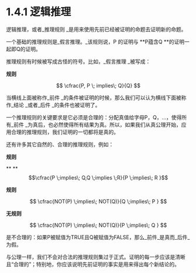 # 1.4.1 逻辑推理

逻辑推理，或者_推理规则 _是用来使用先前已经被证明的命题去证明新的命题。

一个基础的推理规则是_假言推理。_该规则说，P 的证明与 **P蕴含Q **的证明一起即Q的证明。

推理规则有时候被写成古怪的符号。比如，_假言推理 _被写成：

**规则**

$$
\cfrac{P, P \; implies\; Q}{Q}
$$

当横线上面被称作_前件 _的条件被证明的时候，那么我们可以认为横线下面被称作_结论 _或者_后件 _的条件也被证明了。

一个推理规则的关键要求是它必须是合理的：分配真值给字母P，Q，...，使得所有_前件 _为真后，也必然使得所有结果为真。所以，如果我们从真公理开始，应用合理的推理规则，我们证明的一切都将是真的。

还有许多其它自然的、合理的推理规则，例如：

**规则**

** **$$\cfrac{P \;implies\; Q,Q \;implies \;R}{P \;implies\; R }$$ 

**规则**

$$
\cfrac{NOT(P) \;implies\; NOT(Q)}{Q \;implies\; P
}
$$

**无规则**

$$
\cfrac{NOT(P) \;implies\; NOT(Q)}{P \;implies\; Q
}
$$

是不合理的：如果P被赋值为TRUE且Q被赋值为FALSE，那么_前件_是真而_后件_为假。

与公理一样，我们不会对合法的推理规则集过于正式。证明的每一步应该是清晰且“合理的”；特别地，你应该说明先前证明的事实是用来得出每个新结论的。

